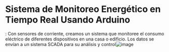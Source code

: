 # Sistema de Monitoreo Energético en Tiempo Real Usando Arduino
: Con sensores de corriente, creamos un sistema que monitoree el consumo eléctrico de diferentes dispositivos en una casa o edificio. Los datos se envían a un sistema SCADA para su análisis y control![image](https://github.com/user-attachments/assets/1b09b6a9-dbbd-4e3e-bb73-8fdad7d5c1dd)
